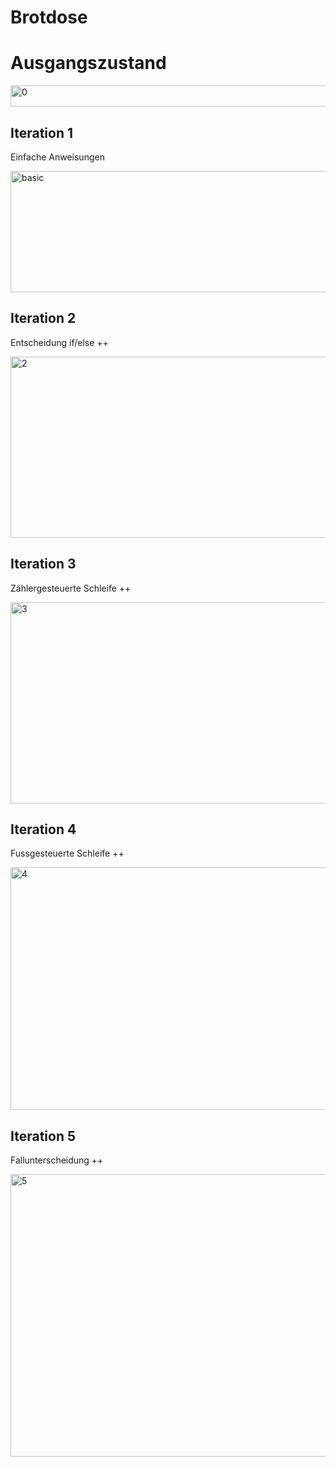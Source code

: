 # Brotdose

# Ausgangszustand
<img width="1911" height="34" alt="0" src="https://github.com/user-attachments/assets/230ec2b8-6e28-435d-b3a1-57ba2144baaf" />

## Iteration 1
Einfache Anweisungen

<img width="1911" height="194" alt="basic" src="https://github.com/user-attachments/assets/c14b0ebe-c87a-407d-90e8-4a6b933f4875" />

## Iteration 2
Entscheidung if/else ++

<img width="1911" height="290" alt="2" src="https://github.com/user-attachments/assets/1a7fef0e-cb95-49bd-92fe-01986f515e20" />

## Iteration 3
Zählergesteuerte Schleife ++

<img width="1911" height="322" alt="3" src="https://github.com/user-attachments/assets/74cb7d60-1ffa-48e6-a76c-2c23505d40f8" />

## Iteration 4
Fussgesteuerte Schleife ++

<img width="1911" height="388" alt="4" src="https://github.com/user-attachments/assets/41e532b4-88ae-4faf-8a1c-2f7c39fcb932" />

## Iteration 5
Fallunterscheidung ++

<img width="949" height="452" alt="5" src="https://github.com/user-attachments/assets/6cf128ff-22a3-44dc-9588-5cfe49ec76c2" />



